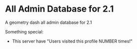 # All Admin Database for 2.1
A geometry dash all admin database for 2.1

Something special:

- This server have "Users visited this profile NUMBER times!"
